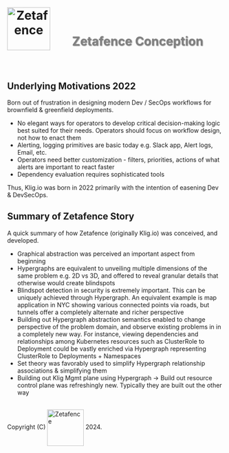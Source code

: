 <h1 align="center">
    <img align="left" width="100" height="100" src="https://www.google.com/photos/about/static/images/ui/logo-photos.png" alt="Zetafence"/>
    <br />
    <p style="color: #808080; text-shadow: 1px 1px 2px rgba(0, 0, 0, 0.5);">
    Zetafence Conception
    </p>
</h1>

<br/>

## Underlying Motivations 2022

Born out of frustration in designing modern Dev / SecOps workflows for brownfield & greenfield deployments.

- No elegant ways for operators to develop critical decision-making logic best suited for their needs. Operators should focus on workflow design, not how to enact them
- Alerting, logging primitives are basic today e.g. Slack app, Alert logs, Email, etc.
- Operators need better customization - filters, priorities, actions of what alerts are important to react faster
- Dependency evaluation requires sophisticated tools

Thus, Klig.io was born in 2022 primarily with the intention of easening Dev & DevSecOps.

## Summary of Zetafence Story

A quick summary of how Zetafence (originally Klig.io) was conceived, and developed.

- Graphical abstraction was perceived an important aspect from beginning
- Hypergraphs are equivalent to unveiling multiple dimensions of the same problem e.g. 2D vs 3D, and offered to reveal granular details that otherwise would create blindspots
- Blindspot detection in security is extremely important. This can be uniquely achieved through Hypergraph. An equivalent example is map application in NYC showing various connected points via roads, but tunnels offer a completely alternate and richer perspective
- Building out Hypergraph abstraction semantics enabled to change perspective of the problem domain, and observe existing problems in in a completely new way. For instance, viewing dependencies and relationships among Kubernetes resources such as ClusterRole to Deployment could be vastly enriched via Hypergraph representing ClusterRole to Deployments + Namespaces
- Set theory was favorably used to simplify Hypergraph relationship associations & simplifying them
- Building out Klig Mgmt plane using Hypergraph -> Build out resource control plane was refreshingly new. Typically they are built out the other way

<br/>Copyright (C)
    <a href="https://zetafence.com">
    <img align="center" width="85" src="https://img.shields.io/badge/Zetafence-8A2BE2" alt="Zetafence"/></a>
2024.
